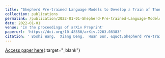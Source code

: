 ```yaml
---
title: "Shepherd Pre-trained Language Models to Develop a Train of Thought: An Iterative Prompting Approach"
collection: publications
permalink: /publication/2022-01-01-Shepherd-Pre-trained-Language-Models-to-Develop-a-Train-of-Thought-An-Iterative-Prompting-Approach
date: 2022-01-01
venue: 'In the proceedings of arXiv Preprint'
paperurl: 'https://doi.org/10.48550/arXiv.2203.08383'
citation: ' Boshi Wang,  Xiang Deng,  Huan Sun, &quot;Shepherd Pre-trained Language Models to Develop a Train of Thought: An Iterative Prompting Approach.&quot; In the proceedings of arXiv Preprint, 2022.'
---
```

[Access paper here](https://doi.org/10.48550/arXiv.2203.08383){:target="_blank"}
